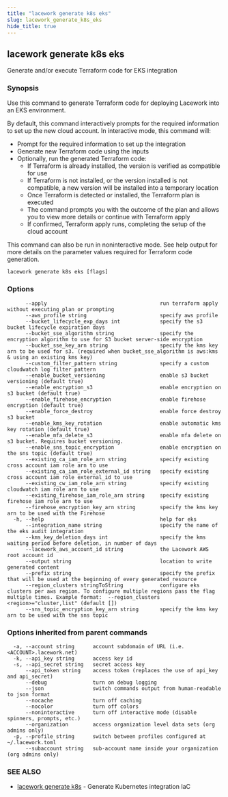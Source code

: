 ```yaml
---
title: "lacework generate k8s eks"
slug: lacework_generate_k8s_eks
hide_title: true
---
```


## lacework generate k8s eks

Generate and/or execute Terraform code for EKS integration

### Synopsis

Use this command to generate Terraform code for deploying Lacework into an EKS
environment.

By default, this command interactively prompts for the required information to set up the new cloud account.
In interactive mode, this command will:

* Prompt for the required information to set up the integration
* Generate new Terraform code using the inputs
* Optionally, run the generated Terraform code:
  * If Terraform is already installed, the version is verified as compatible for use
  * If Terraform is not installed, or the version installed is not compatible, a new version will be installed into a temporary location
  * Once Terraform is detected or installed, the Terraform plan is executed
  * The command prompts you with the outcome of the plan and allows you to view more details or continue with Terraform apply
  * If confirmed, Terraform apply runs, completing the setup of the cloud account

This command can also be run in noninteractive mode.
See help output for more details on the parameter values required for Terraform code generation.


```
lacework generate k8s eks [flags]
```

### Options

```
      --apply                                     run terraform apply without executing plan or prompting
      --aws_profile string                        specify aws profile
      --bucket_lifecycle_exp_days int             specify the s3 bucket lifecycle expiration days
      --bucket_sse_algorithm string               specify the encryption algorithm to use for S3 bucket server-side encryption
      --bucket_sse_key_arn string                 specify the kms key arn to be used for s3. (required when bucket_sse_algorithm is aws:kms & using an existing kms key)
      --custom_filter_pattern string              specify a custom cloudwatch log filter pattern
      --enable_bucket_versioning                  enable s3 bucket versioning (default true)
      --enable_encryption_s3                      enable encryption on s3 bucket (default true)
      --enable_firehose_encryption                enable firehose encryption (default true)
      --enable_force_destroy                      enable force destroy s3 bucket
      --enable_kms_key_rotation                   enable automatic kms key rotation (default true)
      --enable_mfa_delete_s3                      enable mfa delete on s3 bucket. Requires bucket versioning.
      --enable_sns_topic_encryption               enable encryption on the sns topic (default true)
      --existing_ca_iam_role_arn string           specify existing cross account iam role arn to use
      --existing_ca_iam_role_external_id string   specify existing cross account iam role external_id to use
      --existing_cw_iam_role_arn string           specify existing cloudwatch iam role arn to use
      --existing_firehose_iam_role_arn string     specify existing firehose iam role arn to use
      --firehose_encryption_key_arn string        specify the kms key arn to be used with the Firehose
  -h, --help                                      help for eks
      --integration_name string                   specify the name of the eks audit integration
      --kms_key_deletion_days int                 specify the kms waiting period before deletion, in number of days
      --lacework_aws_account_id string            the Lacework AWS root account id
      --output string                             location to write generated content
      --prefix string                             specify the prefix that will be used at the beginning of every generated resource
      --region_clusters stringToString            configure eks clusters per aws region. To configure multiple regions pass the flag multiple times. Example format:  --region_clusters <region>="cluster,list" (default [])
      --sns_topic_encryption_key_arn string       specify the kms key arn to be used with the sns topic
```

### Options inherited from parent commands

```
  -a, --account string      account subdomain of URL (i.e. <ACCOUNT>.lacework.net)
  -k, --api_key string      access key id
  -s, --api_secret string   secret access key
      --api_token string    access token (replaces the use of api_key and api_secret)
      --debug               turn on debug logging
      --json                switch commands output from human-readable to json format
      --nocache             turn off caching
      --nocolor             turn off colors
      --noninteractive      turn off interactive mode (disable spinners, prompts, etc.)
      --organization        access organization level data sets (org admins only)
  -p, --profile string      switch between profiles configured at ~/.lacework.toml
      --subaccount string   sub-account name inside your organization (org admins only)
```

### SEE ALSO

* [lacework generate k8s](lacework_generate_k8s.md)	 - Generate Kubernetes integration IaC

